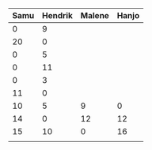| Samu | Hendrik | Malene | Hanjo |
| ---- | ------- | ------ | ----- |
| 0    | 9       |        |       |
| 20   | 0       |        |       |
| 0    | 5       |        |       |
| 0    | 11      |        |       |
| 0    | 3       |        |       |
| 11   | 0       |        |       |
| 10   | 5       | 9      | 0     |
| 14   | 0       | 12     | 12    |
| 15   | 10      | 0      | 16    |
|      |         |        |       |
